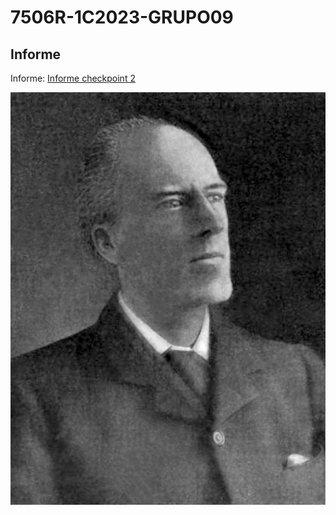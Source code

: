 # 7506R-1C2023-GRUPO09
## Informe

Informe:
[Informe checkpoint 2](informe/7506R_TP1_GRUPO09_CHP2_REPORTE.pdf)


![Karl Pearson](informe/images/Karl_Pearson.jpg) 
